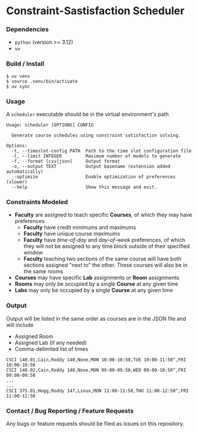 # Constraint-Sastisfaction Scheduler

### Dependencies

- `python` (version >= 3.12)
- `uv`

### Build / Install

```
$ uv venv
$ source .venv/bin/activate
$ uv sync
```

### Usage

A `scheduler` executable should be in the virtual environment's path

```
Usage: scheduler [OPTIONS] CONFIG

  Generate course schedules using constraint satisfaction solving.

Options:
  -t, --timeslot-config PATH  Path to the time slot configuration file
  -l, --limit INTEGER         Maximum number of models to generate
  -f, --format [csv|json]     Output format
  -o, --output TEXT           Output basename (extension added automatically)
  --optimize                  Enable optimization of preferences (slower)
  --help                      Show this message and exit.
```

### Constraints Modeled

- **Faculty** are assigned to teach specific **Courses**, of which they may have preferences
  - **Faculty** have credit minimums and maximums
  - **Faculty** have unique course maximums
  - **Faculty** have *time-of-day* and *day-of-week* preferences, of which they will not be assigned to any time block outside of their specified window
  - **Faculty** teaching two sections of the same course will have both sections assigned "next to" the other. These courses will also be in the same rooms
- **Courses** may have specific **Lab** assignments or **Room** assignments
- **Rooms** may only be occupied by a single **Course** at any given time
- **Labs** may only be occupied by a single **Course** at any given time

### Output

Output will be listed in the same order as courses are in the JSON file and will include
- Assigned Room
- Assigned Lab (if any needed)
- Comma-delimited list of times

```
CSCI 140.01,Cain,Roddy 140,None,MON 10:00-10:50,TUE 10:00-11:50^,FRI 10:00-10:50
CSCI 140.02,Cain,Roddy 140,None,MON 09:00-09:50,WED 09:00-10:50^,FRI 09:00-09:50
...
...
CSCI 375.01,Hogg,Roddy 147,Linux,MON 11:00-11:50,THU 11:00-12:50^,FRI 11:00-11:50
```

### Contact / Bug Reporting / Feature Requests

Any bugs or feature requests should be filed as issues on this repository.
